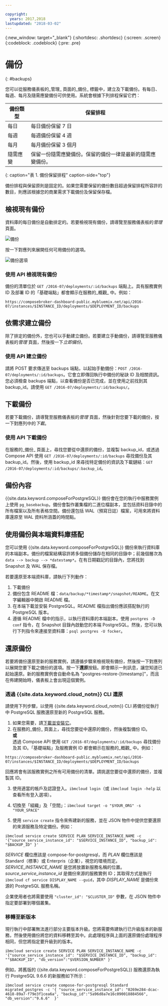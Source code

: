 ```yaml
---

copyright:
  years: 2017,2018
lastupdated: "2018-03-02"
---
```


{:new_window: target="_blank"}
{:shortdesc: .shortdesc}
{:screen: .screen}
{:codeblock: .codeblock}
{:pre: .pre}

# 備份
{: #backups}

您可以從服務儀表板的_管理_ 頁面的_備份_ 標籤中，建立及下載備份。有每日、每週、每月及隨需應變備份可供使用。系統會根據下列排程保留它們：

備份類型|保留排程
----------|-----------
每日|每日備份保留 7 日
每週|每週備份保留 4 週
每月|每月備份保留 3 個月
隨需應變|保留一份隨需應變備份。保留的備份一律是最新的隨需應變備份。
{: caption="表 1. 備份保留排程" caption-side="top"}

備份排程與保留原則是固定的。如果您需要保留的備份數目超過保留排程所容許的數目，則應該根據您的商業需求下載備份及保留保存檔。

## 檢視現有備份

資料庫的每日備份是自動排定的。若要檢視現有備份，請導覽至服務儀表板的*管理* 頁面。 

  ![備份](./images/postgres-backups-show.png "服務儀表板中的備份清單")

按一下對應列來展開任何可用備份的選項。

  ![備份選項](./images/postgres-backups-options.png "備份的選項。") 

### 使用 API 檢視現有備份

備份的清單位於 `GET /2016-07/deployments/:id/backups` 端點上。具有服務實例 ID 及部署 ID 的「基礎端點」都會顯示在服務的_概觀_ 中。例如： 
``` 
https://composebroker-dashboard-public.mybluemix.net/api/2016-07/instances/$INSTANCE_ID/deployments/$DEPLOYMENT_ID/backups
```  

## 依需求建立備份

除了排定的備份外，您也可以手動建立備份。若要建立手動備份，請導覽至服務儀表板的*管理* 頁面，然後按一下*立即備份*。

### 使用 API 建立備份

請將 POST 要求傳送至 backups 端點，以起始手動備份：`POST /2016-07/deployments/:id/backups`。它會立即傳回執行中備份的秘訣 ID 及相關資訊。您必須檢查 backups 端點，以查看備份是否已完成，並在使用之前找到其 backup_id。請使用 `GET /2016-07/deployments/:id/backups/`。

## 下載備份

若要下載備份，請導覽至服務儀表板的*管理* 頁面，然後針對您要下載的備份，按一下對應列中的*下載*。

### 使用 API 下載備份

在服務的_備份_ 頁面上，尋找您要從中還原的備份，並複製 backup_id，或透過 Compose API 使用 `GET /2016-07/deployments/:id/backups` 尋找備份及其 backup_id。然後，使用 backup_id 來尋找特定備份的資訊及下載鏈結：`GET /2016-07/deployments/:id/backups/:backup_id`。

## 備份內容

{{site.data.keyword.composeForPostgreSQL}} 備份會在您的執行中服務實例上使用 `pg_basebackup`。備份會製作叢集檔的二進位檔副本，並包括資料目錄中的所有檔案以及所有表格空間。備份還包括 WAL（預寫日誌）檔案，可用來將資料庫還原至 WAL 資料所涵蓋的時間點。

## 使用備份與本端資料庫搭配

您可以使用 {{site.data.keyword.composeForPostgreSQL}} 備份來執行資料庫的本端副本。備份的檔案結構容許將多個備份儲存在相同的目錄中；前幾個層次為 `data --> backup --> *datestamp*`。在有日期戳記的目錄內，您將找到 Snapshot 及 WAL 保存檔。

若要還原至本端資料庫，請執行下列動作：

1. 下載備份
2. 備份包含 README 檔：`data/backup/*timestamp*/snapshot/README`。在文字編輯器中開啟 README 檔。
3. 在本端下載並安裝 PostgreSQL。README 檔指出備份應該搭配執行的 PostgreSQL 版本。
4. 遵循 README 檔中的指示，以執行資料庫的本端副本。使用 `postgres -D conf` 指令，在 Snapshot 目錄內啟動您的本端 PostgreSQL。然後，您可以執行下列指令來連接至資料庫：`psql postgres -U focker`。

## 還原備份

若要將備份還原至新的服務實例，請遵循步驟來檢視現有備份，然後按一下對應列以展開您要下載之備份的選項。按一下**還原**按鈕。即會顯示一則訊息，讓您知道已起始還原。新的服務實例會自動命名為 "postgres-restore-[timestamp]"，而且在佈建開始時，儀表板上會出現這個實例。

### 透過 {{site.data.keyword.cloud_notm}} CLI 還原

請使用下列步驟，以使用 {{site.data.keyword.cloud_notm}} CLI 將備份從執行中 PostgreSQL 服務還原至新的 PostgreSQL 服務。 
1. 如果您需要，請[下載並安裝它](https://console.bluemix.net/docs/cli/index.html#overview)。 
2. 在服務的_備份_ 頁面上，尋找您要從中還原的備份，然後複製備份 ID。  
  **或**  
  透過 Compose API 使用 `GET /2016-07/deployments/:id/backups` 尋找備份及其 ID。「基礎端點」及服務實例 ID 都會顯示在服務的_概觀_ 中。例如： 
  ``` 
  https://composebroker-dashboard-public.mybluemix.net/api/2016-07/instances/$INSTANCE_ID/deployments/$DEPLOYMENT_ID/backups
  ```  
  回應將會有該服務實例之所有可用備份的清單。請挑選您要從中還原的備份，並複製其 ID。

3. 使用適當的帳戶及認證登入。`ibmcloud login`（或 `ibmcloud login -help` 以查看所有登入選項）。

4. 切換至「組織」及「空間」：`ibmcloud target -o "$YOUR_ORG" -s "YOUR_SPACE"`

5. 使用 `service create` 指令來佈建新的服務，並在 JSON 物件中提供您要還原的來源服務及特定備份。例如：
``` 
ibmcloud service create SERVICE PLAN SERVICE_INSTANCE_NAME -c '{"source_service_instance_id": "$SERVICE_INSTANCE_ID", "backup_id": "$BACKUP_ID" }'
```
  _SERVICE_ 欄位應該是 compose-for-postgresql，而 _PLAN_ 欄位應該是 Standard（標準）或 Enterpris（企業），視您的環境而定。_SERVICE\_INSTANCE\_NAME_ 是您將放置新服務名稱的位置。_source\_service\_instance\_id_ 是備份來源的服務實例 ID；其取得方式是執行 `ibmcloud cf service DISPLAY_NAME --guid`，其中 _DISPLAY\_NAME_ 是備份來源的 PostgreSQL 服務名稱。 
  
  企業使用者也將需要使用 `"cluster_id": "$CLUSTER_ID"` 參數，在 JSON 物件中指定要部署到哪個叢集。
  
### 移轉至新版本

現行執行中部署無法進行部分主要版本升級。您將需要佈建執行已升級版本的新服務，然後使用備份將您的資料移轉至其中。此處理程序與上面的還原備份處理程序相同，但您將指定要升級到的版本。

``` 
ibmcloud service create SERVICE PLAN SERVICE_INSTANCE_NAME -c '{"source_service_instance_id": "$SERVICE_INSTANCE_ID", "backup_id": ""$BACKUP_ID", "db_version":"$VERSION_NUMBER" }'
```

例如，將舊版的 {{site.data.keyword.composeForPostgreSQL}} 服務還原為執行 PostgreSQL 9.6.6 的新服務如下所示：
```
ibmcloud service create compose-for-postgresql Standard migrated_postgres -c '{ "source_service_instance_id": "0269e284-dcac-4618-89a7-f79e3f1cea6a", "backup_id":"5a96d8a7e16c090018884566", "db_version":"9.6.6"  }'
